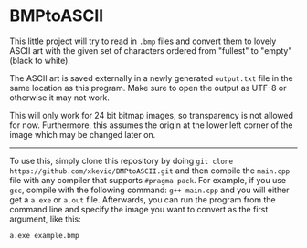 # BMPtoASCII

This little project will try to read in `.bmp` files and convert them to lovely ASCII art with the given
set of characters ordered from "fullest" to "empty" (black to white).

The ASCII art is saved externally in a newly generated `output.txt` file in the same location as this program.
Make sure to open the output as UTF-8 or otherwise it may not work.

This will only work for 24 bit bitmap images, so transparency is not allowed for now.
Furthermore, this assumes the origin at the lower left corner of the image which may be changed later on.

---

To use this, simply clone this repository by doing
`git clone https://github.com/xkevio/BMPtoASCII.git`
and then compile the `main.cpp` file with any compiler that supports `#pragma pack`.
For example, if you use `gcc`, compile with the following command: `g++ main.cpp` and you will either get a
`a.exe` or `a.out` file.
Afterwards, you can run the program from the command line and specify the image you want to convert as the first argument, like this:

`a.exe example.bmp`